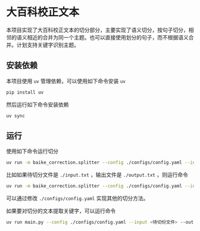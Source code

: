 # 大百科校正文本

本项目实现了大百科校正文本的切分部分，主要实现了语义切分，按句子切分，相邻的语义相近的合并为同一个主题。也可以直接使用划分的句子，而不根据语义合并。计划支持关键字识别主题。

## 安装依赖

本项目使用 `uv` 管理依赖，可以使用如下命令安装 `uv`

```bash
pip install uv
```

然后运行如下命令安装依赖

```bash
uv sync
```

## 运行

使用如下命令运行切分

```bash
uv run -m baike_correction.splitter --config ./configs/config.yaml --input <待切份文件> --output <输出文件>
```

比如如果待切分文件是 `./input.txt` ，输出文件是 `./output.txt` ，则运行命令

```bash
uv run -m baike_correction.splitter --config ./configs/config.yaml --input ./input.txt --output ./output.txt
```

可以通过修改 `./configs/config.yaml` 实现其他的切分方法。

如果要对切分的文本提取关键字，可以运行命令

```bash
uv run main.py --config ./configs/config.yaml --input <待切份文件> --output <输出文件>
```
